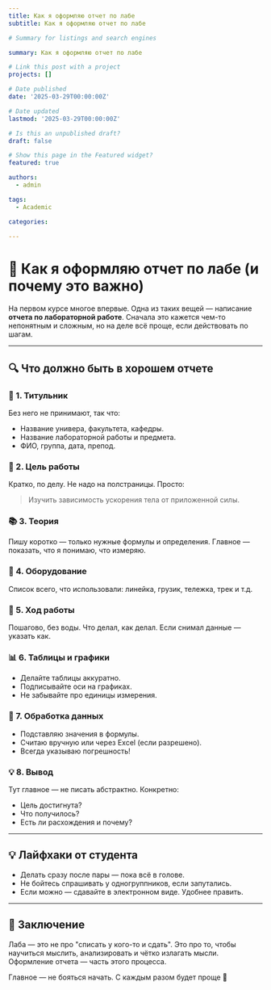 ```yaml
---
title: Как я оформляю отчет по лабе
subtitle: Как я оформляю отчет по лабе

# Summary for listings and search engines

summary: Как я оформляю отчет по лабе

# Link this post with a project
projects: []

# Date published
date: '2025-03-29T00:00:00Z'

# Date updated
lastmod: '2025-03-29T00:00:00Z'

# Is this an unpublished draft?
draft: false

# Show this page in the Featured widget?
featured: true

authors:
  - admin

tags:
  - Academic

categories:
  
---
```


# 📘 Как я оформляю отчет по лабе (и почему это важно)

На первом курсе многое впервые. Одна из таких вещей — написание **отчета по лабораторной работе**. Сначала это кажется чем-то непонятным и сложным, но на деле всё проще, если действовать по шагам.

---

## 🔍 Что должно быть в хорошем отчете

### 🧾 1. Титульник
Без него не принимают, так что:
- Название универа, факультета, кафедры.
- Название лабораторной работы и предмета.
- ФИО, группа, дата, препод.

### 🎯 2. Цель работы
Кратко, по делу. Не надо на полстраницы. Просто:
> Изучить зависимость ускорения тела от приложенной силы.

### 📚 3. Теория
Пишу коротко — только нужные формулы и определения. Главное — показать, что я понимаю, что измеряю.

### 🔧 4. Оборудование
Список всего, что использовали: линейка, грузик, тележка, трек и т.д.

### 🧪 5. Ход работы
Пошагово, без воды. Что делал, как делал. Если снимал данные — указать как.

### 📊 6. Таблицы и графики
- Делайте таблицы аккуратно.
- Подписывайте оси на графиках.
- Не забывайте про единицы измерения.

### 📐 7. Обработка данных
- Подставляю значения в формулы.
- Считаю вручную или через Excel (если разрешено).
- Всегда указываю погрешность!

### 💡 8. Вывод
Тут главное — не писать абстрактно. Конкретно:
- Цель достигнута?
- Что получилось?
- Есть ли расхождения и почему?

---

## 💡 Лайфхаки от студента

- Делать сразу после пары — пока всё в голове.
- Не бойтесь спрашивать у одногруппников, если запутались.
- Если можно — сдавайте в электронном виде. Удобнее править.

---

## 🧩 Заключение

Лаба — это не про "списать у кого-то и сдать". Это про то, чтобы научиться мыслить, анализировать и чётко излагать мысли. Оформление отчета — часть этого процесса.

Главное — не бояться начать. С каждым разом будет проще 💪

